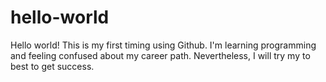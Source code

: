 # hello-world

Hello world! This is my first timing using Github. I'm learning programming and feeling confused about my career path. Nevertheless, I will try my to best to get success.
